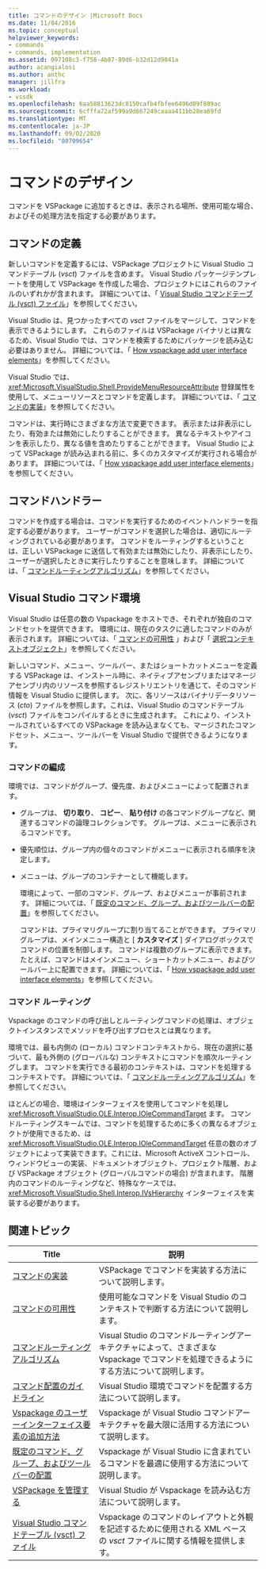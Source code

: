 ```yaml
---
title: コマンドのデザイン |Microsoft Docs
ms.date: 11/04/2016
ms.topic: conceptual
helpviewer_keywords:
- commands
- commands, implementation
ms.assetid: 097108c3-f758-4b87-89d6-b32d12d9041a
author: acangialosi
ms.author: anthc
manager: jillfra
ms.workload:
- vssdk
ms.openlocfilehash: 6aa58813623dc8150cafb4fbfee6496d09f889ac
ms.sourcegitcommit: 6cfffa72af599a9d667249caaaa411bb28ea69fd
ms.translationtype: MT
ms.contentlocale: ja-JP
ms.lasthandoff: 09/02/2020
ms.locfileid: "80709654"
---
```

# <a name="command-design"></a>コマンドのデザイン
コマンドを VSPackage に追加するときは、表示される場所、使用可能な場合、およびその処理方法を指定する必要があります。

## <a name="define-commands"></a>コマンドの定義
 新しいコマンドを定義するには、VSPackage プロジェクトに Visual Studio コマンドテーブル (*vsct*) ファイルを含めます。 Visual Studio パッケージテンプレートを使用して VSPackage を作成した場合、プロジェクトにはこれらのファイルのいずれかが含まれます。 詳細については、「 [Visual Studio コマンドテーブル (vsct) ファイル](../../extensibility/internals/visual-studio-command-table-dot-vsct-files.md)」を参照してください。

 Visual Studio は、見つかったすべての *vsct* ファイルをマージして、コマンドを表示できるようにします。 これらのファイルは VSPackage バイナリとは異なるため、Visual Studio では、コマンドを検索するためにパッケージを読み込む必要はありません。 詳細については、「 [How vspackage add user interface elements](../../extensibility/internals/how-vspackages-add-user-interface-elements.md)」を参照してください。

 Visual Studio では、 <xref:Microsoft.VisualStudio.Shell.ProvideMenuResourceAttribute> 登録属性を使用して、メニューリソースとコマンドを定義します。 詳細については、「 [コマンドの実装](../../extensibility/internals/command-implementation.md)」を参照してください。

 コマンドは、実行時にさまざまな方法で変更できます。 表示または非表示にしたり、有効または無効にしたりすることができます。 異なるテキストやアイコンを表示したり、異なる値を含めたりすることができます。 Visual Studio によって VSPackage が読み込まれる前に、多くのカスタマイズが実行される場合があります。 詳細については、「 [How vspackage add user interface elements](../../extensibility/internals/how-vspackages-add-user-interface-elements.md)」を参照してください。

## <a name="command-handlers"></a>コマンドハンドラー
 コマンドを作成する場合は、コマンドを実行するためのイベントハンドラーを指定する必要があります。 ユーザーがコマンドを選択した場合は、適切にルーティングされている必要があります。 コマンドをルーティングするということは、正しい VSPackage に送信して有効または無効にしたり、非表示にしたり、ユーザーが選択したときに実行したりすることを意味します。 詳細については、「 [コマンドルーティングアルゴリズム](../../extensibility/internals/command-routing-algorithm.md)」を参照してください。

## <a name="visual-studio-command-environment"></a>Visual Studio コマンド環境
 Visual Studio は任意の数の Vspackage をホストでき、それぞれが独自のコマンドセットを提供できます。 環境には、現在のタスクに適したコマンドのみが表示されます。 詳細については、「 [コマンドの可用性](../../extensibility/internals/command-availability.md) 」および「 [選択コンテキストオブジェクト](../../extensibility/internals/selection-context-objects.md)」を参照してください。

 新しいコマンド、メニュー、ツールバー、またはショートカットメニューを定義する VSPackage は、インストール時に、ネイティブアセンブリまたはマネージアセンブリ内のリソースを参照するレジストリエントリを通じて、そのコマンド情報を Visual Studio に提供します。 次に、各リソースはバイナリデータリソース (*cto*) ファイルを参照します。これは、Visual Studio のコマンドテーブル (*vsct*) ファイルをコンパイルするときに生成されます。 これにより、インストールされているすべての VSPackage を読み込まなくても、マージされたコマンドセット、メニュー、ツールバーを Visual Studio で提供できるようになります。

### <a name="command-organization"></a>コマンドの編成
 環境では、コマンドがグループ、優先度、およびメニューによって配置されます。

- グループは、 **切り取り**、 **コピー**、 **貼り付け** の各コマンドグループなど、関連するコマンドの論理コレクションです。 グループは、メニューに表示されるコマンドです。

- 優先順位は、グループ内の個々のコマンドがメニューに表示される順序を決定します。

- メニューは、グループのコンテナーとして機能します。

  環境によって、一部のコマンド、グループ、およびメニューが事前されます。 詳細については、「 [既定のコマンド、グループ、およびツールバーの配置](../../extensibility/internals/default-command-group-and-toolbar-placement.md)」を参照してください。

  コマンドは、プライマリグループに割り当てることができます。 プライマリグループは、メインメニュー構造と [ **カスタマイズ** ] ダイアログボックスでコマンドの位置を制御します。 コマンドは複数のグループに表示できます。たとえば、コマンドはメインメニュー、ショートカットメニュー、およびツールバー上に配置できます。 詳細については、「 [How vspackage add user interface elements](../../extensibility/internals/how-vspackages-add-user-interface-elements.md)」を参照してください。

### <a name="command-routing"></a>コマンド ルーティング
 Vspackage のコマンドの呼び出しとルーティングコマンドの処理は、オブジェクトインスタンスでメソッドを呼び出すプロセスとは異なります。

 環境では、最も内側の (ローカル) コマンドコンテキストから、現在の選択に基づいて、最も外側の (グローバルな) コンテキストにコマンドを順次ルーティングします。 コマンドを実行できる最初のコンテキストは、コマンドを処理するコンテキストです。 詳細については、「 [コマンドルーティングアルゴリズム](../../extensibility/internals/command-routing-algorithm.md)」を参照してください。

 ほとんどの場合、環境はインターフェイスを使用してコマンドを処理し <xref:Microsoft.VisualStudio.OLE.Interop.IOleCommandTarget> ます。 コマンドルーティングスキームでは、コマンドを処理するために多くの異なるオブジェクトが使用できるため、は <xref:Microsoft.VisualStudio.OLE.Interop.IOleCommandTarget> 任意の数のオブジェクトによって実装できます。これには、Microsoft ActiveX コントロール、ウィンドウビューの実装、ドキュメントオブジェクト、プロジェクト階層、および VSPackage オブジェクト (グローバルコマンドの場合) が含まれます。 階層内のコマンドのルーティングなど、特殊なケースでは、 <xref:Microsoft.VisualStudio.Shell.Interop.IVsHierarchy> インターフェイスを実装する必要があります。

## <a name="related-topics"></a>関連トピック

|Title|説明|
|-----------|-----------------|
|[コマンドの実装](../../extensibility/internals/command-implementation.md)|VSPackage でコマンドを実装する方法について説明します。|
|[コマンドの可用性](../../extensibility/internals/command-availability.md)|使用可能なコマンドを Visual Studio のコンテキストで判断する方法について説明します。|
|[コマンドルーティングアルゴリズム](../../extensibility/internals/command-routing-algorithm.md)|Visual Studio のコマンドルーティングアーキテクチャによって、さまざまな Vspackage でコマンドを処理できるようにする方法について説明します。|
|[コマンド配置のガイドライン](../../extensibility/internals/command-placement-guidelines.md)|Visual Studio 環境でコマンドを配置する方法について説明します。|
|[Vspackage のユーザーインターフェイス要素の追加方法](../../extensibility/internals/how-vspackages-add-user-interface-elements.md)|Vspackage が Visual Studio コマンドアーキテクチャを最大限に活用する方法について説明します。|
|[既定のコマンド、グループ、およびツールバーの配置](../../extensibility/internals/default-command-group-and-toolbar-placement.md)|Vspackage が Visual Studio に含まれているコマンドを最適に使用する方法について説明します。|
|[VSPackage を管理する](../../extensibility/managing-vspackages.md)|Visual Studio が Vspackage を読み込む方法について説明します。|
|[Visual Studio コマンドテーブル (vsct) ファイル](../../extensibility/internals/visual-studio-command-table-dot-vsct-files.md)|Vspackage のコマンドのレイアウトと外観を記述するために使用される XML ベースの *vsct* ファイルに関する情報を提供します。|
